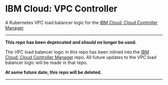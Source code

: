 # IBM Cloud: VPC Controller

A Kubernetes VPC load balancer logic for the [IBM Cloud: Cloud Controller Manager](https://github.com/IBM-Cloud/cloud-provider-ibm)

---

**This repo has been deprecated and should no longer be used.**

The VPC load balancer logic in this repo has been inlined into the [IBM Cloud: Cloud Controller Manager](https://github.com/IBM-Cloud/cloud-provider-ibm) repo.
All future updates to the VPC load balancer logic will be made in that repo.

**At some future date, this repo will be deleted.**

---
